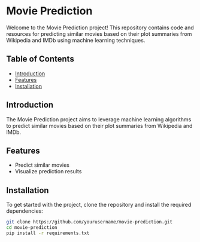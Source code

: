 # Movie Prediction

Welcome to the Movie Prediction project! This repository contains code and resources for predicting similar movies based on their plot summaries from Wikipedia and IMDb using machine learning techniques.

## Table of Contents
- [Introduction](#introduction)
- [Features](#features)
- [Installation](#installation)

## Introduction
The Movie Prediction project aims to leverage machine learning algorithms to predict similar movies based on their plot summaries from Wikipedia and IMDb.

## Features
- Predict similar movies
- Visualize prediction results

## Installation
To get started with the project, clone the repository and install the required dependencies:

```bash
git clone https://github.com/yourusername/movie-prediction.git
cd movie-prediction
pip install -r requirements.txt
```